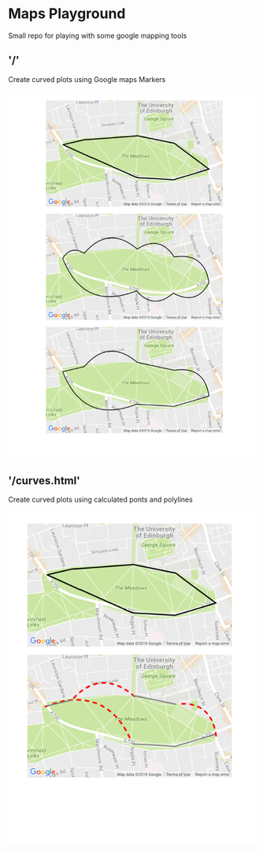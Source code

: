 Maps Playground
===============

Small repo for playing with some google mapping tools

'/'
---

Create curved plots using Google maps Markers

![Markers](/screenshots/markers.png?raw=true)

'/curves.html'
--------------

Create curved plots using calculated ponts and polylines

![Polys](/screenshots/polys.png?raw=true)
